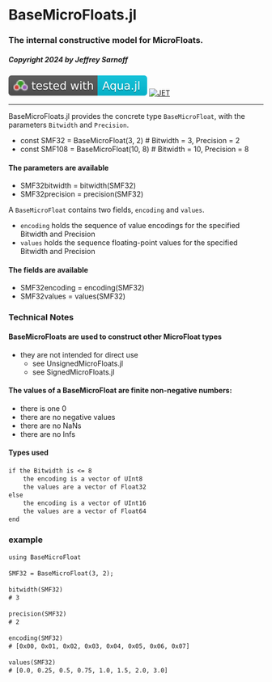 # BaseMicroFloats.jl
### The internal constructive model for MicroFloats.
##### Copyright 2024 by Jeffrey Sarnoff

[![Aqua QA](https://raw.githubusercontent.com/JuliaTesting/Aqua.jl/master/badge.svg)](https://github.com/JuliaTesting/Aqua.jl)  [![JET](https://img.shields.io/badge/%F0%9F%9B%A9%EF%B8%8F_tested_with-JET.jl-233f9a)](https://github.com/aviatesk/JET.jl)

----

BaseMicroFloats.jl provides the concrete type `BaseMicroFloat`, with the parameters `Bitwidth` and `Precision`.
- const SMF32 = BaseMicroFloat(3, 2) # Bitwidth = 3, Precision = 2
- const SMF108 = BaseMicroFloat(10, 8) # Bitwidth = 10, Precision = 8

#### The parameters are available
- SMF32bitwidth = bitwidth(SMF32)
- SMF32precision = precision(SMF32)

A `BaseMicroFloat` contains two fields, `encoding` and `values`.
- `encoding` holds the sequence of value encodings for the specified Bitwidth and Precision
- `values` holds the sequence floating-point values  for the specified Bitwidth and Precision

#### The fields are available
- SMF32encoding = encoding(SMF32)
- SMF32values = values(SMF32)

### Technical Notes

#### BaseMicroFloats are used to construct other MicroFloat types
- they are not intended for direct use
  - see UnsignedMicroFloats.jl
  - see SignedMicroFloats.jl

#### The values of a BaseMicroFloat are finite non-negative numbers:
- there is one 0
- there are no negative values
- there are no NaNs
- there are no Infs

#### Types used
```
if the Bitwidth is <= 8
    the encoding is a vector of UInt8
    the values are a vector of Float32
else
    the encoding is a vector of UInt16
    the values are a vector of Float64
end
```

### example
```
using BaseMicroFloat

SMF32 = BaseMicroFloat(3, 2);

bitwidth(SMF32)
# 3

precision(SMF32)
# 2

encoding(SMF32)
# [0x00, 0x01, 0x02, 0x03, 0x04, 0x05, 0x06, 0x07]

values(SMF32)
# [0.0, 0.25, 0.5, 0.75, 1.0, 1.5, 2.0, 3.0]
```
